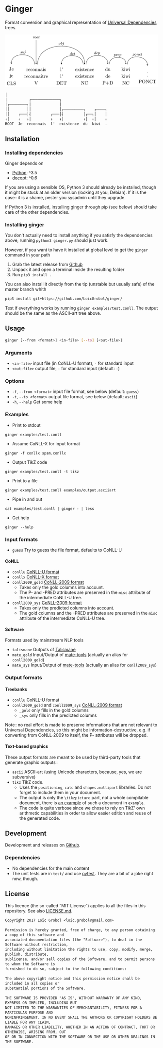 Ginger
======

Format conversion and graphical representation of [Universal Dependencies](http://universaldependencies.org) trees.

![2d graphical representation](doc/tree.png)

```
│
│          ┌─────────────┐
│┌────────┐│             │
││        ││             │┌─────────┐    ┌────┐
││    ┌───│┤         ┌───│┤         │┌──┐│    │
↓│    ↓   ↓│         ↓   ↓│         ↓│  ↓│    ↓
ROOT  Je  reconnais  l'  existence  du  kiwi  .
```

## Installation
### Installing dependencies
Ginger depends on
  - [Python](https://www.python.org/): ^3.5
  - [docopt](http://docopt.org/): ^0.6

If you are using a sensible OS, Python 3 should already be installed, though it might be stuck at an older version (looking at you, Debian).
If it is the case : it is a shame, pester you sysadmin until they upgrade.

If Python 3 is installed, installing ginger through pip (see below) should take care of the other dependencies.

### Installing ginger
You don't actually need to install anything if you satisfy the dependencies above, running `python3 ginger.py` should just work.

However, if you want to have it installed at global level to get the `ginger` command in your path
  1. Grab the latest release from [Github](https://github.com/LoicGrobol/ginger/releases/latest)
  2. Unpack it and open a terminal inside the resulting folder
  2. Run `pip3 install .`

You can also install it directly from the tip (unstable but usually safe) of the master branch whith
```bash
pip3 install git+https://github.com/LoicGrobol/ginger/
```

Test if everything works by running `ginger examples/test.conll`.
The output should be the same as the ASCII-art tree above.

## Usage
```bash
ginger [--from <format>] <in-file> [--to] [<out-file>]
```

### Arguments
  - `<in-file>`   input file (in CoNLL-U format), `-` for standard input
  - `<out-file>`  output file, `-` for standard input (default: `-`)

### Options
  - `-f`, `--from <format>` input file format, see below (default: `guess`)
  - `-t`, `--to <format>`   output file format, see below (default: `ascii`)
  - `-h`, `--help` Get some help

### Examples
  - Print to stdout
  ```
  ginger examples/test.conll
  ```
  - Assume CoNLL-X for input format
  ```
  ginger -f conllx spam.conllx
  ```
  - Output TikZ code
  ```
  ginger examples/test.conll -t tikz
  ```
  - Print to a file
  ```
  ginger examples/test.conll examples/output.asciiart
  ```
  - Pipe in and out
  ```
  cat examples/test.conll | ginger - | less
  ```
  - Get help
  ```
  ginger --help
```

### Input formats
  - `guess` Try to guess the file format, defaults to CoNLL-U

#### CoNLL
  - `conllu` [CoNLL-U format](http://universaldependencies.org/format.html)
  - `conllx` [CoNLL-X format](https://web.archive.org/web/20160814191537/http://ilk.uvt.nl:80/conll/)
  - `conll2009_gold`  [CoNLL-2009 format](http://ufal.mff.cuni.cz/conll2009-st/task-description.html)
    - Takes only the gold columns into account.
    - The P- and -PRED attributes are preserved in the `misc` attribute of the
      intermediate CoNLL-U tree.
  - `conll2009_sys`  [CoNLL-2009 format](http://ufal.mff.cuni.cz/conll2009-st/task-description.html)
    - Takes only the predicted columns into account.
    - The gold columns and the -PRED attributes are preserved in the `misc` attribute of the
      intermediate CoNLL-U tree.

#### Software
Formats used by mainstream NLP tools
  - `talismane`  Outputs of [Talismane](http://redac.univ-tlse2.fr/applications/talismane/talismane_en.html)
  - `mate_gold` Input/Output of [mate-tools](http://www.ims.uni-stuttgart.de/forschung/ressourcen/werkzeuge/matetools.en.html) (actually an alias for `conll2009_gold`)
  - `mate_sys` Input/Output of [mate-tools](http://www.ims.uni-stuttgart.de/forschung/ressourcen/werkzeuge/matetools.en.html) (actually an alias for `conll2009_sys`)

### Output formats
#### Treebanks
  - `conllu` [CoNLL-U format](http://universaldependencies.org/format.html)
  - `conll2009_gold` and `conll2009_sys`  [CoNLL-2009 format](http://ufal.mff.cuni.cz/conll2009-st/task-description.html)
    - `_gold` only fills in the gold columns
    - `_sys` only fills in the predicted columns


Note : no real effort is made to preserve informations that are not relevant to Universal
Dependencies, so this might be information-destructive, e.g. if converting from CoNLL-2009 to
itself, the P- attributes will be dropped.

#### Text-based graphics
These output formats are meant to be used by third-party tools that generate graphic outputs :
  - `ascii` ASCII-art (using Unicode characters, because, yes, we are subversive)
  - `tikz`  TikZ code.
    - Uses the `positioning`, `calc` and `shapes.multipart` libraries. Do not forget to include them in your document.
    - The output is only the `\tikzpicture` part, not a whole compilable document, there is
      [an example](examples/tree.tex) of such a document in `example`.
    - The code is quite verbose since we chose to rely on TikZ' own arithmetic capabilities in order to allow easier edition and reuse of the generated code.

## Development
Development and releases on [Github](https://github.com/loic-grobol/ginger).

### Dependencies
  - No dependencies for the main content
  - The unit tests are in `test/` and use [pytest](http://pytest.org). They are a bit of a joke right now, though.

## License
This licence (the so-called “MIT License”) applies to all the files in this repository.
See also [LICENSE.md](LICENSE.md).

```
Copyright 2017 Loïc Grobol <loic.grobol@gmail.com>

Permission is hereby granted, free of charge, to any person obtaining a copy of this software and
associated documentation files (the "Software"), to deal in the Software without restriction,
including without limitation the rights to use, copy, modify, merge, publish, distribute,
sublicense, and/or sell copies of the Software, and to permit persons to whom the Software is
furnished to do so, subject to the following conditions:

The above copyright notice and this permission notice shall be included in all copies or
substantial portions of the Software.

THE SOFTWARE IS PROVIDED "AS IS", WITHOUT WARRANTY OF ANY KIND, EXPRESS OR IMPLIED, INCLUDING BUT
NOT LIMITED TO THE WARRANTIES OF MERCHANTABILITY, FITNESS FOR A PARTICULAR PURPOSE AND
NONINFRINGEMENT. IN NO EVENT SHALL THE AUTHORS OR COPYRIGHT HOLDERS BE LIABLE FOR ANY CLAIM,
DAMAGES OR OTHER LIABILITY, WHETHER IN AN ACTION OF CONTRACT, TORT OR OTHERWISE, ARISING FROM, OUT
OF OR IN CONNECTION WITH THE SOFTWARE OR THE USE OR OTHER DEALINGS IN THE SOFTWARE.
```
